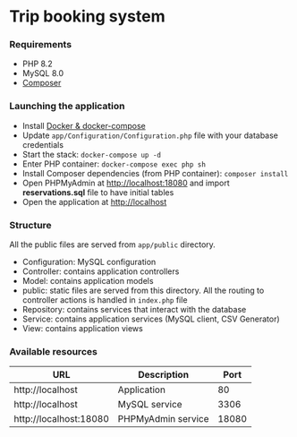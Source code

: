 # Trip booking system

### Requirements

- PHP 8.2
- MySQL 8.0
- [Composer](https://getcomposer.org/download/)

### Launching the application

- Install [Docker & docker-compose](https://www.docker.com/)
- Update `app/Configuration/Configuration.php` file with your database credentials
- Start the stack: `docker-compose up -d`
- Enter PHP container: `docker-compose exec php sh`
- Install Composer dependencies (from PHP container): `composer install`
- Open PHPMyAdmin at [http://localhost:18080](http://localhost:18080) and import **reservations.sql** file to have 
initial tables
- Open the application at [http://localhost](http://localhost)

### Structure

All the public files are served from `app/public` directory.

- Configuration: MySQL configuration
- Controller: contains application controllers
- Model: contains application models
- public: static files are served from this directory. All the routing to controller actions is handled in `index.php` file
- Repository: contains services that interact with the database
- Service: contains application services (MySQL client, CSV Generator)
- View: contains application views

### Available resources

| URL                    | Description        | Port  | 
|------------------------|--------------------|-------|
| http://localhost       | Application        | 80    |
| http://localhost       | MySQL service      | 3306  |
| http://localhost:18080 | PHPMyAdmin service | 18080 |

